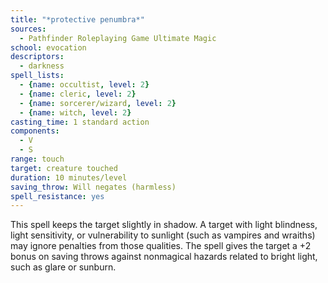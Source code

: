 ```yaml
---
title: "*protective penumbra*"
sources:
  - Pathfinder Roleplaying Game Ultimate Magic
school: evocation
descriptors:
  - darkness
spell_lists:
  - {name: occultist, level: 2}
  - {name: cleric, level: 2}
  - {name: sorcerer/wizard, level: 2}
  - {name: witch, level: 2}
casting_time: 1 standard action
components:
  - V
  - S
range: touch
target: creature touched
duration: 10 minutes/level
saving_throw: Will negates (harmless)
spell_resistance: yes
---
```


This spell keeps the target slightly in shadow. A target with light blindness, light sensitivity, or vulnerability to sunlight (such as vampires and wraiths) may ignore penalties from those qualities. The spell gives the target a +2 bonus on saving throws against nonmagical hazards related to bright light, such as glare or sunburn.

